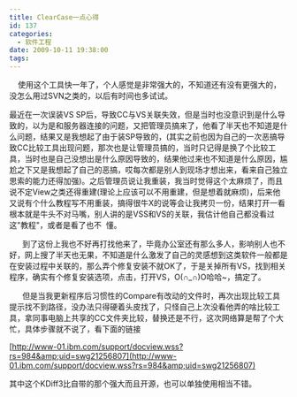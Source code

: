 ```yaml
---
title: ClearCase一点心得
id: 137
categories:
  - 软件工程
date: 2009-10-11 19:38:00
tags:
---
```


    

&nbsp;&nbsp;&nbsp; 使用这个工具快一年了，个人感觉是非常强大的，不知道还有没有更强大的，没怎么用过SVN之类的，以后有时间也多试试。

最近在一次误装VS SP后，导致CC与VS关联失效，但是当时也没意识到是什么导致的，以为是和服务器连接的问题，又把管理员搞来了，他看了半天也不知道是什么问题，结果又是我想起了由于装SP导致的，(其实之前也因为自己的一次恶搞导致CC比较工具出现问题，那次也是让管理员搞的，当时只记得是换了个比较工具，当时也是自己没想出是什么原因导致的，结果他过来也不知道是什么原因，尴尬之下又是我想起了自己的恶搞，哎每次都是别人到现场才想出来，看来自己独立思索的能力还得加强)。之后管理员说让我重装，我当时觉得这个太麻烦了，而且说不定View之类还得重建(理论上应该可以不用重建，但是想着就麻烦)，后来他又说有个什么教程写不用重装，搞得很牛X的说等会让我拷贝一份，结果打开一看根本就是牛头不对马嘴，别人讲的是VSS和VS的关联，我估计他自己都没看过这"教程"，或者是看了也不&nbsp; 懂。&nbsp;&nbsp;&nbsp; 

&nbsp;&nbsp;&nbsp;&nbsp;&nbsp; 到了这份上我也不好再打找他来了，毕竟办公室还有那么多人，影响别人也不好，网上搜了半天也无果，不知道是什么激发了自己的灵感想到这类软件一般都是在安装过程中关联的，那么弄个修复安装不就OK了，于是关掉所有VS，找到相关程序，确实有个修复安装选项，点击，打开VS，O(&cap;_&cap;)O哈哈~，搞定了。

&nbsp;&nbsp;&nbsp;&nbsp;&nbsp; 但是当我更新程序后习惯性的Compare有改动的文件时，再次出现比较工具提示找不到路径，没办法只得硬着头皮找了，只怪自己上次没看他弄的啥比较工具，拿同事电脑上共享的CC文件夹比较，替换还是不行，这次网络算是帮了个大忙，具体步骤就不说了，看下面的链接

[http://www-01.ibm.com/support/docview.wss?rs=984&amp;uid=swg21256807](http://www-01.ibm.com/support/docview.wss?rs=984&amp;uid=swg21256807)

其中这个KDiff3比自带的那个强大而且开源，也可以单独使用相当不错。

</div>